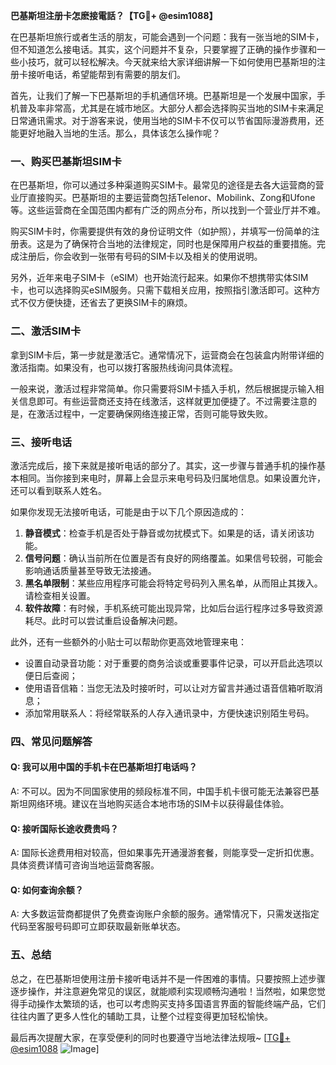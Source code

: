 **巴基斯坦注册卡怎麽接電話？【TG💪+ @esim1088】**

在巴基斯坦旅行或者生活的朋友，可能会遇到一个问题：我有一张当地的SIM卡，但不知道怎么接电话。其实，这个问题并不复杂，只要掌握了正确的操作步骤和一些小技巧，就可以轻松解决。今天就来给大家详细讲解一下如何使用巴基斯坦的注册卡接听电话，希望能帮到有需要的朋友们。

首先，让我们了解一下巴基斯坦的手机通信环境。巴基斯坦是一个发展中国家，手机普及率非常高，尤其是在城市地区。大部分人都会选择购买当地的SIM卡来满足日常通讯需求。对于游客来说，使用当地的SIM卡不仅可以节省国际漫游费用，还能更好地融入当地的生活。那么，具体该怎么操作呢？

### **一、购买巴基斯坦SIM卡**

在巴基斯坦，你可以通过多种渠道购买SIM卡。最常见的途径是去各大运营商的营业厅直接购买。巴基斯坦的主要运营商包括Telenor、Mobilink、Zong和Ufone等。这些运营商在全国范围内都有广泛的网点分布，所以找到一个营业厅并不难。

购买SIM卡时，你需要提供有效的身份证明文件（如护照），并填写一份简单的注册表。这是为了确保符合当地的法律规定，同时也是保障用户权益的重要措施。完成注册后，你会收到一张带有号码的SIM卡以及相关的使用说明。

另外，近年来电子SIM卡（eSIM）也开始流行起来。如果你不想携带实体SIM卡，也可以选择购买eSIM服务。只需下载相关应用，按照指引激活即可。这种方式不仅方便快捷，还省去了更换SIM卡的麻烦。

### **二、激活SIM卡**

拿到SIM卡后，第一步就是激活它。通常情况下，运营商会在包装盒内附带详细的激活指南。如果没有，也可以拨打客服热线询问具体流程。

一般来说，激活过程非常简单。你只需要将SIM卡插入手机，然后根据提示输入相关信息即可。有些运营商还支持在线激活，这样就更加便捷了。不过需要注意的是，在激活过程中，一定要确保网络连接正常，否则可能导致失败。

### **三、接听电话**

激活完成后，接下来就是接听电话的部分了。其实，这一步骤与普通手机的操作基本相同。当你接到来电时，屏幕上会显示来电号码及归属地信息。如果设置允许，还可以看到联系人姓名。

如果你发现无法接听电话，可能是由于以下几个原因造成的：

1. **静音模式**：检查手机是否处于静音或勿扰模式下。如果是的话，请关闭该功能。
2. **信号问题**：确认当前所在位置是否有良好的网络覆盖。如果信号较弱，可能会影响通话质量甚至导致无法接通。
3. **黑名单限制**：某些应用程序可能会将特定号码列入黑名单，从而阻止其拨入。请检查相关设置。
4. **软件故障**：有时候，手机系统可能出现异常，比如后台运行程序过多导致资源耗尽。此时可以尝试重启设备解决问题。

此外，还有一些额外的小贴士可以帮助你更高效地管理来电：

- 设置自动录音功能：对于重要的商务洽谈或重要事件记录，可以开启此选项以便日后查阅；
- 使用语音信箱：当您无法及时接听时，可以让对方留言并通过语音信箱听取消息；
- 添加常用联系人：将经常联系的人存入通讯录中，方便快速识别陌生号码。

### **四、常见问题解答**

#### Q: 我可以用中国的手机卡在巴基斯坦打电话吗？
A: 不可以。因为不同国家使用的频段标准不同，中国手机卡很可能无法兼容巴基斯坦网络环境。建议在当地购买适合本地市场的SIM卡以获得最佳体验。

#### Q: 接听国际长途收费贵吗？
A: 国际长途费用相对较高，但如果事先开通漫游套餐，则能享受一定折扣优惠。具体资费详情可咨询当地运营商客服。

#### Q: 如何查询余额？
A: 大多数运营商都提供了免费查询账户余额的服务。通常情况下，只需发送指定代码至客服号码即可立即获取最新账单状态。

### **五、总结**

总之，在巴基斯坦使用注册卡接听电话并不是一件困难的事情。只要按照上述步骤逐步操作，并注意避免常见的误区，就能顺利实现顺畅沟通啦！当然啦，如果您觉得手动操作太繁琐的话，也可以考虑购买支持多国语言界面的智能终端产品，它们往往内置了更多人性化的辅助工具，让整个过程变得更加轻松愉快。

最后再次提醒大家，在享受便利的同时也要遵守当地法律法规哦~ [[TG💪+ @esim1088](https://t.me/s/esim1088) ![Image](https://i.postimg.cc/4NQfJmqS/Snipaste-2025-05-13-00-14-12.png)]
